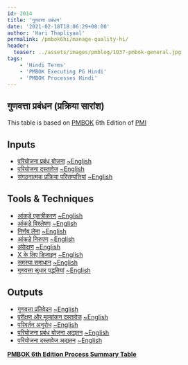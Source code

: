 ```yaml
---
id: 2014   
title: 'गुणवत्ता प्रबंधन'
date: '2021-02-18T18:06:29+00:00'
author: 'Hari Thapliyaal'
permalink: /pmbok6hi/manage-quality-hi/
header:
  teaser: ../assets/images/pmblog/1037-pmbok-general.jpg
tags:
    - 'Hindi Terms'
    - 'PMBOK Executing PG Hindi'
    - 'PMBOK Processes Hindi'
---
```


## गुणवत्ता प्रबंधन (प्रक्रिया सारांश)

This table is based on [PMBOK](https://www.pmi.org/pmbok-guide-standards) 6th Edition of [PMI](https:/www.pmi.org)

## Inputs

- [परियोजना प्रबंध योजना](/pmbok6hi/project-management-plan-hi) [~English](/pmbok6/Project-Management-Plan)
- [परियोजना दस्तावेज](/pmbok6hi/project-documents-hi) [~English](/pmbok6/Project-Documents)
- [संगठनात्मक प्रक्रिया परिसम्पत्तियां](/pmbok6hi/organizational-process-assets-hi) [~English](/pmbok6/Organizational-Process-Assets)

## Tools &amp; Techniques

- [आंकड़े एकत्रीकरण](/pmbok6hi/data-gathering-hi) [~English](/pmbok6/Data-Gathering)
- [आंकड़े विश्लेषण](/pmbok6hi/data-analysis-hi) [~English](/pmbok6/Data-Analysis)
- [निर्णय लेना](/pmbok6hi/decision-making-hi) [~English](/pmbok6/Decision-Making)
- [आंकड़े निरुपण](/pmbok6hi/data-representation-hi) [~English](/pmbok6/Data-Representation)
- [अंकेक्षण](/pmbok6hi/audits-hi) [~English](/pmbok6/Audits)
- [X के लिए डिजाइन](/pmbok6hi/design-for-x-hi) [~English](/pmbok6/Design-For-X)
- [समस्या समाधान](/pmbok6hi/problem-solving-hi) [~English](/pmbok6/Problem-Solving)
- [गुणवत्ता सुधार पद्धतियां](/pmbok6hi/quality-improvement-methods-hi) [~English](/pmbok6/Quality-Improvement-Methods)

## Outputs

- [गुणवत्ता प्रतिवेदन](/pmbok6hi/quality-reports-hi) [~English](/pmbok6/Quality-Reports)
- [परीक्षण और मूल्यांकन दस्तावेज](/pmbok6hi/test-and-evaluation-documents-hi) [~English](/pmbok6/Test-And-Evaluation-Documents)
- [परिवर्तन अनुरोध](/pmbok6hi/change-requests-hi) [~English](/pmbok6/Change-Requests)
- [परियोजना प्रबंध योजना अद्यतन](/pmbok6hi/project-management-plan-updates-hi) [~English](/pmbok6/Project-Management-Plan-Updates)
- [परियोजना दस्तावेज अद्यतन](/pmbok6hi/project-documents-updates-hi) [~English](/pmbok6/Project-Documents-Updates)

**[PMBOK 6th Edition Process Summary Table](process-groups-and-processes-in-pmbok6/)**